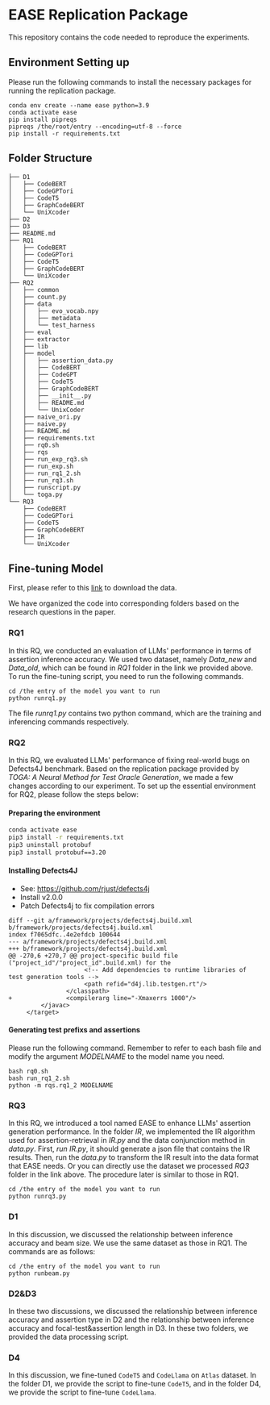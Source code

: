 # EASE Replication Package

This repository contains the code needed to reproduce the experiments.

## Environment Setting up

Please run the following commands to install the necessary packages for running the replication package.

```
conda env create --name ease python=3.9
conda activate ease
pip install pipreqs
pipreqs /the/root/entry --encoding=utf-8 --force
pip install -r requirements.txt 
```

## Folder Structure

```
├── D1
│   ├── CodeBERT
│   ├── CodeGPTori
│   ├── CodeT5
│   ├── GraphCodeBERT
│   └── UniXcoder
├── D2
├── D3
├── README.md
├── RQ1
│   ├── CodeBERT
│   ├── CodeGPTori
│   ├── CodeT5
│   ├── GraphCodeBERT
│   └── UniXcoder
├── RQ2
│   ├── common
│   ├── count.py
│   ├── data
│   │   ├── evo_vocab.npy
│   │   ├── metadata
│   │   └── test_harness
│   ├── eval
│   ├── extractor
│   ├── lib
│   ├── model
│   │   ├── assertion_data.py
│   │   ├── CodeBERT
│   │   ├── CodeGPT
│   │   ├── CodeT5
│   │   ├── GraphCodeBERT
│   │   ├── __init__.py
│   │   ├── README.md
│   │   └── UnixCoder
│   ├── naive_ori.py
│   ├── naive.py
│   ├── README.md
│   ├── requirements.txt
│   ├── rq0.sh
│   ├── rqs
│   ├── run_exp_rq3.sh
│   ├── run_exp.sh
│   ├── run_rq1_2.sh
│   ├── run_rq3.sh
│   ├── runscript.py
│   └── toga.py
└── RQ3
    ├── CodeBERT
    ├── CodeGPTori
    ├── CodeT5
    ├── GraphCodeBERT
    ├── IR
    └── UniXcoder

```

## Fine-tuning Model

First, please refer to this [link](https://smailnjueducn-my.sharepoint.com/:f:/g/personal/201250070_smail_nju_edu_cn/EgULVFPJSbFHupUWV53vcnMBLXVKguntHZdxsDM2RQrnrg?e=Jstnas) to download the data.

We have organized the code into corresponding folders based on the research questions in the paper. 

### RQ1

In this RQ, we conducted an evaluation of LLMs' performance in terms of assertion inference accuracy. We used two dataset, namely *Data_new* and *Data_old*, which can be found in *RQ1* folder in the link we provided above. To run the fine-tuning script, you need to run the following commands.

```
cd /the entry of the model you want to run
python runrq1.py
```

The file *runrq1.py* contains two python command, which are the training and inferencing commands respectively.

### RQ2

In this RQ, we evaluated LLMs' performance of fixing real-world bugs on Defects4J benchmark. Based on the replication package provided by *TOGA: A Neural Method for Test Oracle Generation*, we made a few changes according to our experiment. To set up the essential environment for RQ2, please follow the steps below:

#### Preparing the environment

```bash
conda activate ease
pip3 install -r requirements.txt
pip3 uninstall protobuf
pip3 install protobuf==3.20
```

#### Installing Defects4J

- See: https://github.com/rjust/defects4j
- Install v2.0.0
- Patch Defects4j to fix compilation errors

```
diff --git a/framework/projects/defects4j.build.xml b/framework/projects/defects4j.build.xml
index f7065dfc..4e2efdcb 100644
--- a/framework/projects/defects4j.build.xml
+++ b/framework/projects/defects4j.build.xml
@@ -270,6 +270,7 @@ project-specific build file ("project_id"/"project_id".build.xml) for the
                     <!-- Add dependencies to runtime libraries of test generation tools -->
                     <path refid="d4j.lib.testgen.rt"/>
                </classpath>
+               <compilerarg line="-Xmaxerrs 1000"/>
         </javac>
     </target>
```

#### Generating test prefixs and assertions

Please run the following command. Remember to refer to each bash file and modify the argument *MODELNAME* to the model name you need. 

```
bash rq0.sh 
bash run_rq1_2.sh
python -m rqs.rq1_2 MODELNAME
```

### RQ3

In this RQ, we introduced a tool named EASE to enhance LLMs' assertion generation performance. In the folder *IR*, we implemented the IR algorithm used for assertion-retrieval in *IR.py* and the data conjunction method in *data.py*. First, *run IR.py*, it should generate a json file that contains the IR results. Then, run the *data.py* to transform the IR result into the data format that EASE needs. Or you can directly use the dataset we processed *RQ3* folder in the link above. The procedure later is similar to those in RQ1.

```
cd /the entry of the model you want to run
python runrq3.py
```

### D1

In this discussion, we discussed the relationship between inference accuracy and beam size. We use the same dataset as those in RQ1. The commands are as follows:

```
cd /the entry of the model you want to run
python runbeam.py
```

### D2&D3

In these two discussions, we discussed the relationship between inference accuracy and assertion type in D2 and the relationship between inference accuracy and focal-test&assertion length in D3. In these two folders, we provided the data processing script.

### D4

In this discussion, we fine-tuned `CodeT5` and `CodeLlama` on `Atlas` dataset. In the folder D1, we provide the script to fine-tune `CodeT5`, and in the folder D4, we provide the script to fine-tune `CodeLlama`.